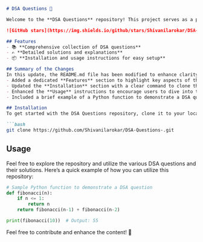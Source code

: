 ```markdown
# DSA Questions 🚀

Welcome to the **DSA Questions** repository! This project serves as a platform for developers and learners to practice and enhance their skills in Data Structures and Algorithms (DSA). This repository is designed to help you improve your understanding of various data structures and algorithms through a collection of questions and solutions.

![GitHub stars](https://img.shields.io/github/stars/Shivanilarokar/DSA-Questions-?style=social) ![Forks](https://img.shields.io/github/forks/Shivanilarokar/DSA-Questions-?style=social)

## Features
- 📚 **Comprehensive collection of DSA questions**
- ✍️ **Detailed solutions and explanations**
- 📦 **Installation and usage instructions for easy setup**

## Summary of the Changes
In this update, the README.md file has been modified to enhance clarity and user engagement:
- Added a dedicated **Features** section to highlight key aspects of the repository.
- Updated the **Installation** section with a clear command to clone the repository.
- Enhanced the **Usage** instructions to encourage users to dive into the code.
- Included a brief example of a Python function to demonstrate a DSA question.

## Installation
To get started with the DSA Questions repository, clone it to your local machine:

```bash
git clone https://github.com/Shivanilarokar/DSA-Questions-.git
```

## Usage
Feel free to explore the repository and utilize the various DSA questions and their solutions. Here’s a quick example of how you can utilize this repository:

```python
# Sample Python function to demonstrate a DSA question
def fibonacci(n):
    if n <= 1:
        return n
    return fibonacci(n-1) + fibonacci(n-2)

print(fibonacci(10))  # Output: 55
```

Feel free to contribute and enhance the content! 🎉
```